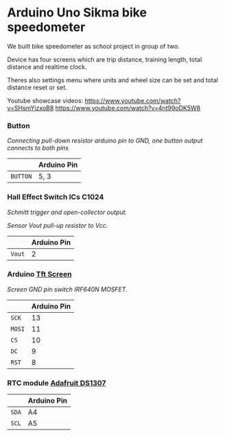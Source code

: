 # Arduino Uno Sikma bike speedometer

We built bike speedometer as school project in group of two.

Device has four screens which are trip distance, training length, total distance and realtime clock.

Theres also settings menu where units and wheel size can be set and total distance reset or set.

Youtube showcase videos:
https://www.youtube.com/watch?v=SHsmYizxoB8
https://www.youtube.com/watch?v=4nt99oDK5W8

### Button
*Connecting pull-down resistor arduino pin to GND, one button output connects to both pins*

|   	| Arduino Pin 	|
| ---  	| ---  	|
| `BUTTON`| 5, 3 	|


### Hall Effect Switch ICs C1024 

*Schmitt trigger and open-collector output.*

*Sensor Vout pull-up resistor to Vcc.*

|   	| Arduino Pin 	|
| ---  	| ---   |
| `Vout` 	|  2 	|



### Arduino [Tft Screen](https://www.arduino.cc/en/Guide/TFT)

 *Screen GND pin switch IRF640N MOSFET.*

|   	| Arduino Pin 	|
| ---  	| ---       |
| `SCK` 		| 13   	|
| `MOSI`  	| 11    |
| `CS` 		  | 10    |
| `DC`    	| 9    	|
| `RST` 		| 8    	|

### RTC module [Adafruit DS1307](https://learn.adafruit.com/ds1307-real-time-clock-breakout-board-kit/arduino-library)

|   	| Arduino Pin 	|
| ---  	| ---   |
| `SDA` 	| A4   	|
| `SCL`  	| A5    |

